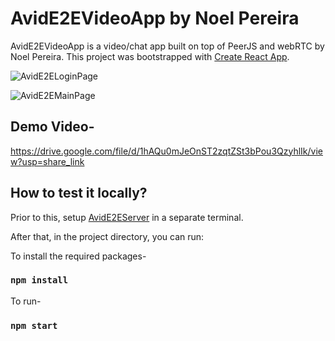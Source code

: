 # AvidE2EVideoApp by Noel Pereira

AvidE2EVideoApp is a video/chat app built on top of PeerJS and webRTC by Noel Pereira.
This project was bootstrapped with [Create React App](https://github.com/facebook/create-react-app).

![AvidE2ELoginPage](https://drive.google.com/file/d/1MiVBZ0QVHAYFPuIrZY2_BQREojVMCTIX/view?usp=sharing)

![AvidE2EMainPage](https://drive.google.com/file/d/1MiVBZ0QVHAYFPuIrZY2_BQREojVMCTIX/view?usp=share_link)

## Demo Video-
https://drive.google.com/file/d/1hAQu0mJeOnST2zqtZSt3bPou3QzyhlIk/view?usp=share_link

## How to test it locally?
Prior to this, setup [AvidE2EServer](https://github.com/noelp2500/AvidE2EServer.git) in a separate terminal.

After that, in the project directory, you can run:

To install the required packages-
### `npm install`

To run-
### `npm start`







